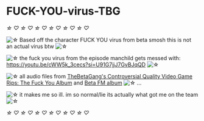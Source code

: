 # FUCK-YOU-virus-TBG
*☆* *♡* *☆* *♡* *☆* *♡* *☆* *♡* *☆* *♡* *☆* *♡*

![*☆*](https://xaoiui.neocities.org/Limestar.gif) Based off the character FUCK YOU virus from beta smosh
this is not an actual virus btw ![*☆*](https://xaoiui.neocities.org/Limestar.gif)

![*☆*](https://xaoiui.neocities.org/Limestar.gif) the fuck you virus from the episode manchild gets messed with: https://youtu.be/cWW5k_3cecs?si=U91G7jjJ7GvBJqQD ![*☆*](https://xaoiui.neocities.org/Limestar.gif)

![*☆*](https://xaoiui.neocities.org/Limestar.gif) all audio files from [TheBetaGang's Controversial Quality Video Game Rips: The Fuck You Album](https://thebetagang.bandcamp.com/album/thebetagangs-controversial-quality-video-game-rips-the-fuck-you-album) and [Beta FM album](https://thebetagang.bandcamp.com/album/beta-fm) ![*☆*](https://xaoiui.neocities.org/Limestar.gif)
…

![*☆*](https://xaoiui.neocities.org/Limestar.gif) it makes me so ill. im so normal/lie its actually what got me on the team ![*☆*](https://xaoiui.neocities.org/Limestar.gif)

*☆* *♡* *☆* *♡* *☆* *♡* *☆* *♡* *☆* *♡* *☆* *♡*

